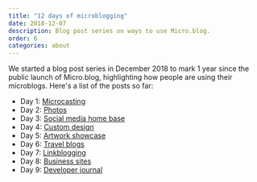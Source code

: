 ```yaml
---
title: "12 days of microblogging"
date: 2018-12-07
description: Blog post series on ways to use Micro.blog.
order: 6
categories: about
---
```

We started a blog post series in December 2018 to mark 1 year since the public launch of Micro.blog, highlighting how people are using their microblogs. Here's a list of the posts so far:

* Day 1: [Microcasting](https://manton.org/2018/12/03/microblog-milestone-first.html)
* Day 2: [Photos](https://manton.org/2018/12/04/days-of-microblogging.html)
* Day 3: [Social media home base](https://manton.org/2018/12/05/174334.html)
* Day 4: [Custom design](https://manton.org/2018/12/06/161911.html)
* Day 5: [Artwork showcase](https://manton.org/2018/12/07/195857.html)
* Day 6: [Travel blogs](https://www.manton.org/2018/12/08/234348.html)
* Day 7: [Linkblogging](https://manton.org/2018/12/09/014453.html)
* Day 8: [Business sites](https://manton.org/2018/12/10/days-of-microblogging.html)
* Day 9: [Developer journal](https://manton.org/2018/12/11/days-of-microblogging.html)